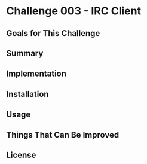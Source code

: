 # Challenge 003 - IRC Client

## Goals for This Challenge

## Summary

## Implementation

## Installation

## Usage

## Things That Can Be Improved

## License
